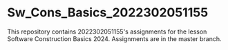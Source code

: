 # Sw_Cons_Basics_2022302051155
This repository contains 2022302051155's assignments for the lesson Software Construction Basics 2024.
Assignments are in the master branch. 
